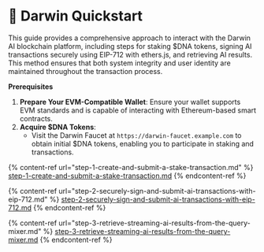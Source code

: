 # 🏇 Darwin Quickstart

This guide provides a comprehensive approach to interact with the Darwin AI blockchain platform, including steps for staking $DNA tokens, signing AI transactions securely using EIP-712 with ethers.js, and retrieving AI results. This method ensures that both system integrity and user identity are maintained throughout the transaction process.

**Prerequisites**

1. **Prepare Your EVM-Compatible Wallet**: Ensure your wallet supports EVM standards and is capable of interacting with Ethereum-based smart contracts.
2. **Acquire $DNA Tokens**:
   * Visit the Darwin Faucet at `https://darwin-faucet.example.com` to obtain initial $DNA tokens, enabling you to participate in staking and transactions.

{% content-ref url="step-1-create-and-submit-a-stake-transaction.md" %}
[step-1-create-and-submit-a-stake-transaction.md](step-1-create-and-submit-a-stake-transaction.md)
{% endcontent-ref %}

{% content-ref url="step-2-securely-sign-and-submit-ai-transactions-with-eip-712.md" %}
[step-2-securely-sign-and-submit-ai-transactions-with-eip-712.md](step-2-securely-sign-and-submit-ai-transactions-with-eip-712.md)
{% endcontent-ref %}

{% content-ref url="step-3-retrieve-streaming-ai-results-from-the-query-mixer.md" %}
[step-3-retrieve-streaming-ai-results-from-the-query-mixer.md](step-3-retrieve-streaming-ai-results-from-the-query-mixer.md)
{% endcontent-ref %}
